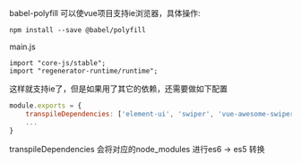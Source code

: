 babel-polyfill 可以使vue项目支持ie浏览器，具体操作:
```
npm install --save @babel/polyfill
```
main.js
```
import "core-js/stable";
import "regenerator-runtime/runtime";
```

这样就支持ie了，但是如果用了其它的依赖，还需要做如下配置

```vue.config.js
module.exports = {
	transpileDependencies: ['element-ui', 'swiper', 'vue-awesome-swiper', 'dom7'],
	...
}
```

transpileDependencies 会将对应的node_modules 进行es6 -> es5 转换
